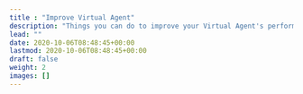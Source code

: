 ```yaml
---
title : "Improve Virtual Agent"
description: "Things you can do to improve your Virtual Agent's performance"
lead: ""
date: 2020-10-06T08:48:45+00:00
lastmod: 2020-10-06T08:48:45+00:00
draft: false
weight: 2
images: []
---
```

